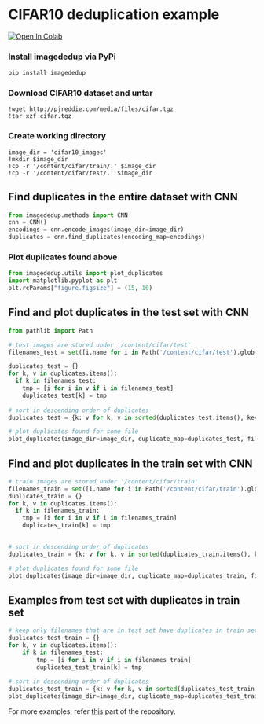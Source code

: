 # CIFAR10 deduplication example

[![Open In Colab](https://colab.research.google.com/assets/colab-badge.svg)](https://colab.research.google.com/github/idealo/imagededup/blob/add-documentation/examples/CIFAR10-duplicates.ipynb)


### Install imagededup via PyPi
```python
pip install imagededup
```

### Download CIFAR10 dataset and untar
```
!wget http://pjreddie.com/media/files/cifar.tgz
!tar xzf cifar.tgz
```

### Create working directory
```
image_dir = 'cifar10_images'
!mkdir $image_dir
!cp -r '/content/cifar/train/.' $image_dir
!cp -r '/content/cifar/test/.' $image_dir
```

## Find duplicates in the entire dataset with CNN
```python
from imagededup.methods import CNN
cnn = CNN()
encodings = cnn.encode_images(image_dir=image_dir)
duplicates = cnn.find_duplicates(encoding_map=encodings)
```


### Plot duplicates found above
```python
from imagededup.utils import plot_duplicates
import matplotlib.pyplot as plt
plt.rcParams["figure.figsize"] = (15, 10)
```

## Find and plot duplicates in the test set with CNN
```python
from pathlib import Path

# test images are stored under '/content/cifar/test'
filenames_test = set([i.name for i in Path('/content/cifar/test').glob('*.png')])

duplicates_test = {}
for k, v in duplicates.items():
  if k in filenames_test:
    tmp = [i for i in v if i in filenames_test]
    duplicates_test[k] = tmp
    
# sort in descending order of duplicates
duplicates_test = {k: v for k, v in sorted(duplicates_test.items(), key=lambda x: len(x[1]), reverse=True)}

# plot duplicates found for some file
plot_duplicates(image_dir=image_dir, duplicate_map=duplicates_test, filename=list(duplicates_test.keys())[0])
```

## Find and plot duplicates in the train set with CNN
```python
# train images are stored under '/content/cifar/train'
filenames_train = set([i.name for i in Path('/content/cifar/train').glob('*.png')])
duplicates_train = {}
for k, v in duplicates.items():
  if k in filenames_train:
    tmp = [i for i in v if i in filenames_train]
    duplicates_train[k] = tmp
    

# sort in descending order of duplicates
duplicates_train = {k: v for k, v in sorted(duplicates_train.items(), key=lambda x: len(x[1]), reverse=True)}

# plot duplicates found for some file
plot_duplicates(image_dir=image_dir, duplicate_map=duplicates_train, filename=list(duplicates_train.keys())[0])
```

## Examples from test set with duplicates in train set
```python
# keep only filenames that are in test set have duplicates in train set
duplicates_test_train = {}
for k, v in duplicates.items():
    if k in filenames_test:
        tmp = [i for i in v if i in filenames_train]
        duplicates_test_train[k] = tmp
    
# sort in descending order of duplicates
duplicates_test_train = {k: v for k, v in sorted(duplicates_test_train.items(), key=lambda x: len(x[1]), reverse=True)}
plot_duplicates(image_dir=image_dir, duplicate_map=duplicates_test_train, filename=list(duplicates_test_train.keys())[0])
```


For more examples, refer [this](https://github.com/idealo/imagededup/tree/add-documentation/examples) part of the 
repository. 